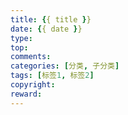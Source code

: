 ```yaml
---
title: {{ title }}
date: {{ date }}
type:
top:
comments:
categories: [分类, 子分类]
tags: [标签1, 标签2]
copyright:
reward:
---
```

